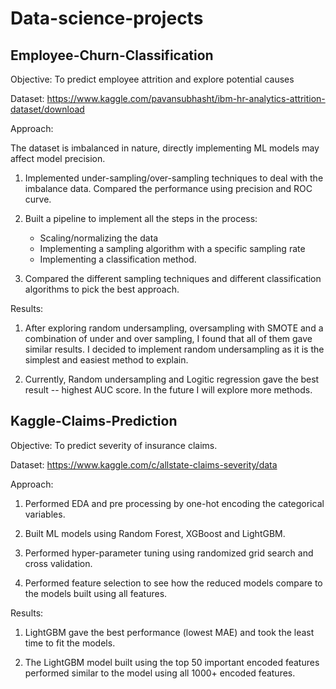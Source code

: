 # Data-science-projects

## Employee-Churn-Classification

Objective: To predict employee attrition and explore potential causes

Dataset: https://www.kaggle.com/pavansubhasht/ibm-hr-analytics-attrition-dataset/download

Approach:

The dataset is imbalanced in nature, directly implementing ML models may affect model precision.

1. Implemented under-sampling/over-sampling techniques to deal with the imbalance data. Compared the performance using precision and ROC curve.

2. Built a pipeline to implement all the steps in the process:
   -  Scaling/normalizing the data 
   -  Implementing a sampling algorithm with a specific sampling rate
   -  Implementing a classification method.

3. Compared the different sampling techniques and different classification algorithms to pick the best approach. 

Results:  

1. After exploring random undersampling, oversampling with SMOTE and a combination of under and over sampling, I found that all of them gave similar results. 
    I decided to implement random undersampling as it is the simplest and easiest method to explain. 

2. Currently, Random undersampling and Logitic regression gave the best result -- highest AUC score. In the future I will explore more methods. 


## Kaggle-Claims-Prediction 

Objective: To predict severity of insurance claims.

Dataset: https://www.kaggle.com/c/allstate-claims-severity/data

Approach:

1. Performed EDA and pre processing by one-hot encoding the categorical variables. 

2. Built ML models using Random Forest, XGBoost and LightGBM. 

3. Performed hyper-parameter tuning using randomized grid search and cross validation. 

4. Performed feature selection to see how the reduced models compare to the models built using all features. 

Results: 

1. LightGBM gave the best performance (lowest MAE) and took the least time to fit the models. 

2. The LightGBM model built using the top 50 important encoded features performed similar to the model using all 1000+ encoded features.   
